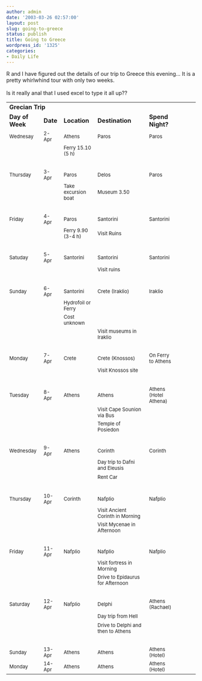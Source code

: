 ```yaml
---
author: admin
date: '2003-03-26 02:57:00'
layout: post
slug: going-to-greece
status: publish
title: Going to Greece
wordpress_id: '1325'
categories:
- Daily Life
---
```

R and I have figured out the details of our trip to Greece this evening...
It is a pretty whirlwhind tour with only two weeks.
<br /><br />
Is it really anal that I used excel to type it all up??<p>

<table border="0" cellpadding="0" cellspacing="0">

 <tr>
  <td colspan="2"><b>Grecian Trip</b></td>
  <td></td>
  <td></td>
  <td></td>
  <td></td>
  <td></td>
  <td></td>
  <td></td>
 </tr>
 <tr>
  <td><b>Day of Week</b></td>
  <td><b>Date</b></td>
  <td><b>Location</b></td>
  <td><b>Destination</b></td>
  <td>&nbsp;</td>
  <td><b>Spend Night?</b></td>
  <td colspan="3"></td>
 </tr>
 <tr>
  <td><font size="2">Wednesay</font></td>
  <td><font size="2">2-Apr</font></td>
  <td><font size="2">Athens</font></td>
  <td><font size="2">Paros</font></td>
  <td>&nbsp;</td>
  <td><font size="2">Paros</font></td>
  <td colspan="3"></td>
 </tr>
 <tr>
  <td><font size="2">&nbsp;</font></td>
  <td></td>
  <td><font size="2">Ferry 15.10 (5 h)</font></td>
  <td>&nbsp;</td>
  <td>&nbsp;</td>
  <td>&nbsp;</td>
  <td colspan="3"></td>
 </tr>
 <tr>
  <td><font size="2">&nbsp;</font></td>
  <td>&nbsp;</td>
  <td>&nbsp;</td>
  <td>&nbsp;</td>
  <td>&nbsp;</td>
  <td>&nbsp;</td>
  <td colspan="3"></td>
 </tr>
 <tr>
  <td><font size="2">Thursday</font></td>
  <td><font size="2">3-Apr</font></td>
  <td><font size="2">Paros</font></td>
  <td><font size="2">Delos</font></td>
  <td>&nbsp;</td>
  <td><font size="2">Paros</font></td>
  <td colspan="3"></td>
 </tr>
 <tr>
  <td><font size="2">&nbsp;</font></td>
  <td></td>
  <td><font size="2">Take excursion boat</font></td>
  <td><font size="2">Museum 3.50</font></td>
  <td>&nbsp;</td>
  <td>&nbsp;</td>
  <td colspan="3"></td>
 </tr>
 <tr>
  <td><font size="2">&nbsp;</font></td>
  <td>&nbsp;</td>
  <td>&nbsp;</td>
  <td>&nbsp;</td>
  <td>&nbsp;</td>
  <td>&nbsp;</td>
  <td colspan="3"></td>
 </tr>
 <tr>
  <td><font size="2">Friday</font></td>
  <td><font size="2">4-Apr</font></td>
  <td><font size="2">Paros</font></td>
  <td><font size="2">Santorini</font></td>
  <td>&nbsp;</td>
  <td><font size="2">Santorini</font></td>
  <td colspan="3"></td>
 </tr>
 <tr>
  <td><font size="2">&nbsp;</font></td>
  <td></td>
  <td><font size="2">Ferry 9.90 (3-4 h)</font></td>
  <td><font size="2">Visit Ruins</font></td>
  <td>&nbsp;</td>
  <td>&nbsp;</td>
  <td colspan="3"></td>
 </tr>
 <tr>
  <td><font size="2">&nbsp;</font></td>
  <td>&nbsp;</td>
  <td>&nbsp;</td>
  <td>&nbsp;</td>
  <td>&nbsp;</td>
  <td>&nbsp;</td>
  <td colspan="3"></td>
 </tr>
 <tr>
  <td><font size="2">Satuday</font></td>
  <td><font size="2">5-Apr</font></td>
  <td><font size="2">Santorini</font></td>
  <td><font size="2">Santorini</font></td>
  <td>&nbsp;</td>
  <td><font size="2">Santorini</font></td>
  <td colspan="3"></td>
 </tr>
 <tr>
  <td><font size="2">&nbsp;</font></td>
  <td></td>
  <td>&nbsp;</td>
  <td><font size="2">Visit ruins</font></td>
  <td>&nbsp;</td>
  <td>&nbsp;</td>
  <td colspan="3"></td>
 </tr>
 <tr>
  <td><font size="2">&nbsp;</font></td>
  <td>&nbsp;</td>
  <td>&nbsp;</td>
  <td>&nbsp;</td>
  <td>&nbsp;</td>
  <td>&nbsp;</td>
  <td colspan="3"></td>
 </tr>
 <tr>
  <td><font size="2">Sunday</font></td>
  <td><font size="2">6-Apr</font></td>
  <td><font size="2">Santorini</font></td>
  <td><font size="2">Crete (Iraklio)</font></td>
  <td>&nbsp;</td>
  <td><font size="2">Iraklio</font></td>
  <td colspan="3"></td>
 </tr>
 <tr>
  <td><font size="2">&nbsp;</font></td>
  <td></td>
  <td><font size="2">Hydrofoil or Ferry</font></td>
  <td>&nbsp;</td>
  <td>&nbsp;</td>
  <td>&nbsp;</td>
  <td colspan="3"></td>
 </tr>
 <tr>
  <td><font size="2">&nbsp;</font></td>
  <td></td>
  <td><font size="2">Cost unknown</font></td>
  <td>&nbsp;</td>
  <td>&nbsp;</td>
  <td>&nbsp;</td>
  <td colspan="3"></td>
 </tr>
 <tr>
  <td><font size="2">&nbsp;</font></td>
  <td></td>
  <td>&nbsp;</td>
  <td colspan="2"><font size="2">Visit
  museums in Iraklio</font></td>
  <td>&nbsp;</td>
  <td colspan="3"></td>
 </tr>
 <tr>
  <td><font size="2">&nbsp;</font></td>
  <td>&nbsp;</td>
  <td>&nbsp;</td>
  <td>&nbsp;</td>
  <td>&nbsp;</td>
  <td>&nbsp;</td>
  <td colspan="3"></td>
 </tr>
 <tr>
  <td><font size="2">Monday</font></td>
  <td><font size="2">7-Apr</font></td>
  <td><font size="2">Crete</font></td>
  <td colspan="2"><font size="2">Crete
  (Knossos)</font></td>
  <td><font size="2">On Ferry to Athens</font></td>
  <td colspan="3"></td>
 </tr>
 <tr>
  <td><font size="2">&nbsp;</font></td>
  <td></td>
  <td>&nbsp;</td>
  <td colspan="2"><font size="2">Visit
  Knossos site</font></td>
  <td>&nbsp;</td>
  <td colspan="3"></td>
 </tr>
 <tr>
  <td><font size="2">&nbsp;</font></td>
  <td>&nbsp;</td>
  <td>&nbsp;</td>
  <td>&nbsp;</td>
  <td>&nbsp;</td>
  <td>&nbsp;</td>
  <td colspan="3"></td>
 </tr>
 <tr>
  <td><font size="2">Tuesday</font></td>
  <td><font size="2">8-Apr</font></td>
  <td><font size="2">Athens</font></td>
  <td><font size="2">Athens</font></td>
  <td>&nbsp;</td>
  <td><font size="2">Athens (Hotel Athena)</font></td>
  <td colspan="3"></td>
 </tr>
 <tr>
  <td><font size="2">&nbsp;</font></td>
  <td></td>
  <td>&nbsp;</td>
  <td colspan="2"><font size="2">Visit
  Cape Sounion via Bus</font></td>
  <td>&nbsp;</td>
  <td colspan="3"></td>
 </tr>
 <tr>
  <td><font size="2">&nbsp;</font></td>
  <td></td>
  <td>&nbsp;</td>
  <td colspan="2"><font size="2">Temple
  of Posiedon</font></td>
  <td>&nbsp;</td>
  <td colspan="3"></td>
 </tr>
 <tr>
  <td><font size="2">&nbsp;</font></td>
  <td>&nbsp;</td>
  <td>&nbsp;</td>
  <td>&nbsp;</td>
  <td>&nbsp;</td>
  <td>&nbsp;</td>
  <td colspan="3"></td>
 </tr>
 <tr>
  <td><font size="2">Wednesday</font></td>
  <td><font size="2">9-Apr</font></td>
  <td><font size="2">Athens</font></td>
  <td><font size="2">Corinth</font></td>
  <td>&nbsp;</td>
  <td><font size="2">Corinth</font></td>
  <td colspan="3"></td>
 </tr>
 <tr>
  <td><font size="2">&nbsp;</font></td>
  <td></td>
  <td>&nbsp;</td>
  <td colspan="2"><font size="2">Day
  trip to Dafni and Eleusis</font></td>
  <td>&nbsp;</td>
  <td colspan="3"></td>
 </tr>
 <tr>
  <td><font size="2">&nbsp;</font></td>
  <td></td>
  <td>&nbsp;</td>
  <td><font size="2">Rent Car</font></td>
  <td>&nbsp;</td>
  <td>&nbsp;</td>
  <td colspan="3"></td>
 </tr>
 <tr>
  <td><font size="2">&nbsp;</font></td>
  <td>&nbsp;</td>
  <td>&nbsp;</td>
  <td>&nbsp;</td>
  <td>&nbsp;</td>
  <td>&nbsp;</td>
  <td colspan="3"></td>
 </tr>
 <tr>
  <td><font size="2">Thursday</font></td>
  <td><font size="2">10-Apr</font></td>
  <td><font size="2">Corinth</font></td>
  <td><font size="2">Nafplio</font></td>
  <td>&nbsp;</td>
  <td><font size="2">Nafplio</font></td>
  <td colspan="3"></td>
 </tr>
 <tr>
  <td><font size="2">&nbsp;</font></td>
  <td></td>
  <td>&nbsp;</td>
  <td colspan="2"><font size="2">Visit
  Ancient Corinth in Morning</font></td>
  <td>&nbsp;</td>
  <td colspan="3"></td>
 </tr>
 <tr>
  <td><font size="2">&nbsp;</font></td>
  <td></td>
  <td>&nbsp;</td>
  <td colspan="2"><font size="2">Visit
  Mycenae in Afternoon</font></td>
  <td>&nbsp;</td>
  <td colspan="3"></td>
 </tr>
 <tr>
  <td><font size="2">&nbsp;</font></td>
  <td>&nbsp;</td>
  <td>&nbsp;</td>
  <td>&nbsp;</td>
  <td>&nbsp;</td>
  <td>&nbsp;</td>
  <td colspan="3"></td>
 </tr>
 <tr>
  <td><font size="2">Friday</font></td>
  <td><font size="2">11-Apr</font></td>
  <td><font size="2">Nafplio</font></td>
  <td><font size="2">Nafplio</font></td>
  <td>&nbsp;</td>
  <td><font size="2">Nafplio</font></td>
  <td colspan="3"></td>
 </tr>
 <tr>
  <td><font size="2">&nbsp;</font></td>
  <td></td>
  <td>&nbsp;</td>
  <td colspan="2"><font size="2">Visit
  fortress in Morning</font></td>
  <td>&nbsp;</td>
  <td colspan="3"></td>
 </tr>
 <tr>
  <td><font size="2">&nbsp;</font></td>
  <td></td>
  <td>&nbsp;</td>
  <td colspan="2"><font size="2">Drive
  to Epidaurus for Afternoon</font></td>
  <td>&nbsp;</td>
  <td colspan="3"></td>
 </tr>
 <tr>
  <td><font size="2">&nbsp;</font></td>
  <td>&nbsp;</td>
  <td>&nbsp;</td>
  <td>&nbsp;</td>
  <td>&nbsp;</td>
  <td>&nbsp;</td>
  <td colspan="3"></td>
 </tr>
 <tr>
  <td><font size="2">Saturday</font></td>
  <td><font size="2">12-Apr</font></td>
  <td><font size="2">Nafplio</font></td>
  <td><font size="2">Delphi</font></td>
  <td>&nbsp;</td>
  <td><font size="2">Athens (Rachael)</font></td>
  <td colspan="3"></td>
 </tr>
 <tr>
  <td><font size="2">&nbsp;</font></td>
  <td></td>
  <td>&nbsp;</td>
  <td colspan="2"><font size="2">Day
  trip from Hell</font></td>
  <td>&nbsp;</td>
  <td colspan="3"></td>
 </tr>
 <tr>
  <td><font size="2">&nbsp;</font></td>
  <td></td>
  <td>&nbsp;</td>
  <td colspan="2"><font size="2">Drive
  to Delphi and then to Athens</font></td>
  <td>&nbsp;</td>
  <td colspan="3"></td>
 </tr>
 <tr>
  <td><font size="2">&nbsp;</font></td>
  <td>&nbsp;</td>
  <td>&nbsp;</td>
  <td>&nbsp;</td>
  <td>&nbsp;</td>
  <td>&nbsp;</td>
  <td colspan="3"></td>
 </tr>
 <tr>
  <td><font size="2">Sunday</font></td>
  <td><font size="2">13-Apr</font></td>
  <td><font size="2">Athens</font></td>
  <td><font size="2">Athens</font></td>
  <td>&nbsp;</td>
  <td><font size="2">Athens (Hotel)</font></td>
  <td colspan="3"></td>
 </tr>
 <tr>
  <td><font size="2">Monday</font></td>
  <td><font size="2">14-Apr</font></td>
  <td><font size="2">Athens</font></td>
  <td><font size="2">Athens</font></td>
  <td>&nbsp;</td>
  <td><font size="2">Athens (Hotel)</font></td>
  <td colspan="3"></td>
 </tr>
</table>
